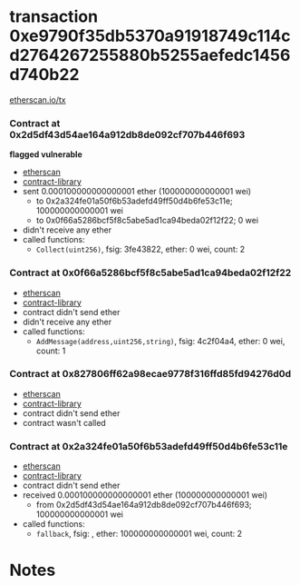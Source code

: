 # transaction 0xe9790f35db5370a91918749c114cd2764267255880b5255aefedc1456d740b22

[etherscan.io/tx](https://etherscan.io/tx/0xe9790f35db5370a91918749c114cd2764267255880b5255aefedc1456d740b22)


### Contract at 0x2d5df43d54ae164a912db8de092cf707b446f693

**flagged vulnerable**

* [etherscan](https://etherscan.io/address/0x2d5df43d54ae164a912db8de092cf707b446f693)
* [contract-library](https://contract-library.com/contracts/Ethereum/2d5df43d54ae164a912db8de092cf707b446f693)
* sent 0.000100000000000001 ether (100000000000001 wei)
    * to 0x2a324fe01a50f6b53adefd49ff50d4b6fe53c11e; 100000000000001 wei
    * to 0x0f66a5286bcf5f8c5abe5ad1ca94beda02f12f22; 0 wei
* didn't receive any ether
* called functions:
    * `Collect(uint256)`, fsig: 3fe43822, ether: 0 wei, count: 2


### Contract at 0x0f66a5286bcf5f8c5abe5ad1ca94beda02f12f22

* [etherscan](https://etherscan.io/address/0x0f66a5286bcf5f8c5abe5ad1ca94beda02f12f22)
* [contract-library](https://contract-library.com/contracts/Ethereum/0f66a5286bcf5f8c5abe5ad1ca94beda02f12f22)
* contract didn't send ether
* didn't receive any ether
* called functions:
    * `AddMessage(address,uint256,string)`, fsig: 4c2f04a4, ether: 0 wei, count: 1


### Contract at 0x827806ff62a98ecae9778f316ffd85fd94276d0d

* [etherscan](https://etherscan.io/address/0x827806ff62a98ecae9778f316ffd85fd94276d0d)
* [contract-library](https://contract-library.com/contracts/Ethereum/827806ff62a98ecae9778f316ffd85fd94276d0d)
* contract didn't send ether
* contract wasn't called


### Contract at 0x2a324fe01a50f6b53adefd49ff50d4b6fe53c11e

* [etherscan](https://etherscan.io/address/0x2a324fe01a50f6b53adefd49ff50d4b6fe53c11e)
* [contract-library](https://contract-library.com/contracts/Ethereum/2a324fe01a50f6b53adefd49ff50d4b6fe53c11e)
* contract didn't send ether
* received 0.000100000000000001 ether (100000000000001 wei)
    * from 0x2d5df43d54ae164a912db8de092cf707b446f693; 100000000000001 wei
* called functions:
    * `fallback`, fsig: , ether: 100000000000001 wei, count: 2

# Notes

